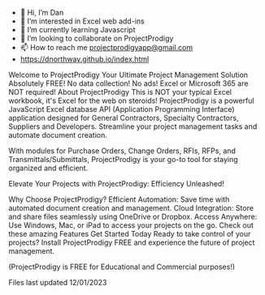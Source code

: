 - 👋 Hi, I’m Dan
- 👀 I’m interested in Excel web add-ins
- 🌱 I’m currently learning Javascript
- 💞️ I’m looking to collaborate on ProjectProdigy
- 📫 How to reach me projectprodigyapp@gmail.com
- https://dnorthway.github.io/index.html

Welcome to ProjectProdigy
Your Ultimate Project Management Solution
Absolutely FREE! No data collection! No ads!
Excel or Microsoft 365 are NOT required!
About ProjectProdigy
This is NOT your typical Excel workbook, it's Excel for the web on steroids! ProjectProdigy is a powerful JavaScript Excel database API (Application Programming Interface) application designed for General Contractors, Specialty Contractors, Suppliers and Developers. Streamline your project management tasks and automate document creation.

With modules for Purchase Orders, Change Orders, RFIs, RFPs, and Transmittals/Submittals, ProjectProdigy is your go-to tool for staying organized and efficient.

Elevate Your Projects with ProjectProdigy: Efficiency Unleashed!


Why Choose ProjectProdigy?
Efficient Automation: Save time with automated document creation and management.
Cloud Integration: Store and share files seamlessly using OneDrive or Dropbox.
Access Anywhere: Use Windows, Mac, or iPad to access your projects on the go.
Check out these amazing Features
Get Started Today
Ready to take control of your projects? Install ProjectProdigy FREE and experience the future of project management.

(ProjectProdigy is FREE for Educational and Commercial purposes!)

Files last updated 12/01/2023

<!---
projectprodigyapp/projectprodigyapp is a ✨ special ✨ repository because its `README.md` (this file) appears on your GitHub profile.
You can click the Preview link to take a look at your changes.
--->
